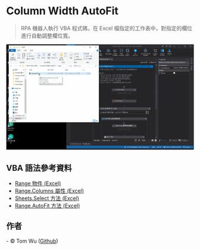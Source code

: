 # Column Width AutoFit     
> RPA 機器人執行 VBA 程式碼，在 Excel 檔指定的工作表中，對指定的欄位進行自動調整欄位寬。   

![image](./README_gif/Demo.gif)

## VBA 語法參考資料  
- [Range 物件 (Excel)](https://docs.microsoft.com/zh-tw/office/vba/api/excel.range(object))   
- [Range.Columns 屬性 (Excel)](https://docs.microsoft.com/zh-tw/office/vba/api/excel.range.columns)   
- [Sheets.Select 方法 (Excel)](https://docs.microsoft.com/zh-tw/office/vba/api/excel.sheets.select)
- [Range.AutoFit 方法 (Excel)](https://docs.microsoft.com/zh-tw/office/vba/api/excel.range.autofit)  
 
## 作者
<span> - &copy; Tom Wu (<a href="https://github.com/YenLinWu">Github</a>) </span>  
